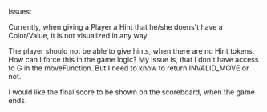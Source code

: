 Issues:

Currently, when giving a Player a Hint that he/she doens't have a Color/Value, it is not visualized in any way.

The player should not be able to give hints, when there are no Hint tokens. How can I force this in the game logic?
My issue is, that I don't have access to G in the moveFunction. But I need to know to return INVALID_MOVE or not.

I would like the final score to be shown on the scoreboard, when the game ends.